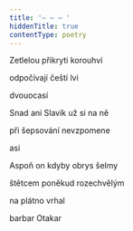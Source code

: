 ```yaml
---
title: '– – – '
hiddenTitle: true
contentType: poetry
---
```


Zetlelou přikryti korouhví

odpočívají čeští lvi

dvouocasí

Snad ani Slavík už si na ně

při šepsování nevzpomene

asi

Aspoň on kdyby obrys šelmy

štětcem poněkud rozechvělým

na plátno vrhal

barbar Otakar
